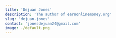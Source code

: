 ```yaml
---
title: 'Dejuan Jones'
description: 'The author of earnonlinemoney.org'
slug: "dejuan-jones"
contact: 'jonesdejuan24@gmail.com'
image: ./default.png
---
```

